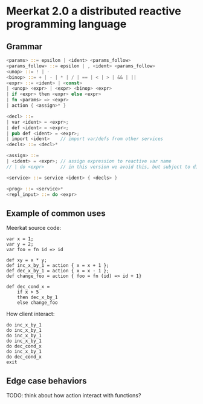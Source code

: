 # Meerkat 2.0 a distributed reactive programming language 

## Grammar
```rust
<params> ::= epsilon | <ident> <params_follow>
<params_follow> ::= epsilon | , <ident> <params_follow>
<unop> ::= ! | - 
<binop> ::= + | - | * | / | == | < | > | && | ||
<expr> ::= <ident> | <const> 
| <unop> <expr> | <expr> <binop> <expr>
| if <expr> then <expr> else <expr>
| fn <params> => <expr>
| action { <assign>* }

<decl> ::=
| var <ident> = <expr>;
| def <ident> = <expr>;
| pub def <ident> = <expr>;
| import <ident>    // import var/defs from other services
<decls> ::= <decl>*

<assign> ::= 
| <ident> = <expr>; // assign expression to reactive var name 
// | do <expr>      // in this version we avoid this, but subject to discussion

<service> ::= service <ident> { <decls> }

<prog> ::= <service>*
<repl_input> ::= do <expr>
```

## Example of common uses 
Meerkat source code:
``` 
var x = 1;
var y = 2;
var foo = fn id => id

def xy = x * y;
def inc_x_by_1 = action { x = x + 1 };
def dec_x_by_1 = action { x = x - 1 };
def change_foo = action { foo = fn (id) => id + 1}

def dec_cond_x = 
    if x > 5 
    then dec_x_by_1
    else change_foo

```

How client interact:
```
do inc_x_by_1
do inc_x_by_1
do inc_x_by_1
do inc_x_by_1
do dec_cond_x
do inc_x_by_1
do dec_cond_x
exit
```

## Edge case behaviors 
TODO: think about how action interact with functions?